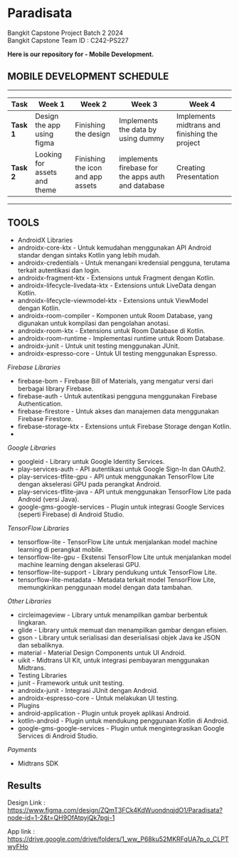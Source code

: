 # Paradisata
Bangkit Capstone Project Batch 2 2024  
Bangkit Capstone Team ID : C242-PS227  

**Here is our repository for - Mobile Development.** 

## MOBILE DEVELOPMENT SCHEDULE
--------------------------------------------------------------------------------------------------------------------------------------------------------------------------------------------------------------
| Task                             | Week 1                        | Week 2                             | Week 3                                             | Week 4                                        |
|----------------------------------|-------------------------------|------------------------------------|----------------------------------------------------|-----------------------------------------------|
| **Task 1**                       | Design the app using figma    | Finishing the design               | Implements the data by using dummy                 | Implements midtrans and finishing the project |
| **Task 2**                       | Looking for assets and theme  | Finishing the icon and app assets  | implements firebase for the apps auth and database | Creating Presentation                         |
--------------------------------------------------------------------------------------------------------------------------------------------------------------------------------------------------------------

## TOOLS

- AndroidX Libraries
- androidx-core-ktx - Untuk kemudahan menggunakan API Android standar dengan sintaks Kotlin yang lebih mudah.
- androidx-credentials - Untuk menangani kredensial pengguna, terutama terkait autentikasi dan login.
- androidx-fragment-ktx - Extensions untuk Fragment dengan Kotlin.
- androidx-lifecycle-livedata-ktx - Extensions untuk LiveData dengan Kotlin.
- androidx-lifecycle-viewmodel-ktx - Extensions untuk ViewModel dengan Kotlin.
- androidx-room-compiler - Komponen untuk Room Database, yang digunakan untuk kompilasi dan pengolahan anotasi.
- androidx-room-ktx - Extensions untuk Room Database di Kotlin.
- androidx-room-runtime - Implementasi runtime untuk Room Database.
- androidx-junit - Untuk unit testing menggunakan JUnit.
- androidx-espresso-core - Untuk UI testing menggunakan Espresso.
  
*Firebase Libraries*
- firebase-bom - Firebase Bill of Materials, yang mengatur versi dari berbagai library Firebase.
- firebase-auth - Untuk autentikasi pengguna menggunakan Firebase Authentication.
- firebase-firestore - Untuk akses dan manajemen data menggunakan Firebase Firestore.
- firebase-storage-ktx - Extensions untuk Firebase Storage dengan Kotlin.
-
*Google Libraries*
- googleid - Library untuk Google Identity Services.
- play-services-auth - API autentikasi untuk Google Sign-In dan OAuth2.
- play-services-tflite-gpu - API untuk menggunakan TensorFlow Lite dengan akselerasi GPU pada perangkat Android.
- play-services-tflite-java - API untuk menggunakan TensorFlow Lite pada Android (versi Java).
- google-gms-google-services - Plugin untuk integrasi Google Services (seperti Firebase) di Android Studio.

*TensorFlow Libraries*
- tensorflow-lite - TensorFlow Lite untuk menjalankan model machine learning di perangkat mobile.
- tensorflow-lite-gpu - Ekstensi TensorFlow Lite untuk menjalankan model machine learning dengan akselerasi GPU.
- tensorflow-lite-support - Library pendukung untuk TensorFlow Lite.
- tensorflow-lite-metadata - Metadata terkait model TensorFlow Lite, memungkinkan penggunaan model dengan data tambahan.

*Other Libraries*
- circleimageview - Library untuk menampilkan gambar berbentuk lingkaran.
- glide - Library untuk memuat dan menampilkan gambar dengan efisien.
- gson - Library untuk serialisasi dan deserialisasi objek Java ke JSON dan sebaliknya.
- material - Material Design Components untuk UI Android.
- uikit - Midtrans UI Kit, untuk integrasi pembayaran menggunakan Midtrans.
- Testing Libraries
- junit - Framework untuk unit testing.
- androidx-junit - Integrasi JUnit dengan Android.
- androidx-espresso-core - Untuk melakukan UI testing.
- Plugins
- android-application - Plugin untuk proyek aplikasi Android.
- kotlin-android - Plugin untuk mendukung penggunaan Kotlin di Android.
- google-gms-google-services - Plugin untuk mengintegrasikan Google Services di Android Studio.

*Payments*
- Midtrans SDK

## Results
Design Link : https://www.figma.com/design/ZQmT3FCk4KdWuondnqjdO1/Paradisata?node-id=1-2&t=QH9OfAtpyjQk7pgj-1

App link : https://drive.google.com/drive/folders/1_ww_P68ku52MKRFqUA7p_o_CLPTwyFHo
